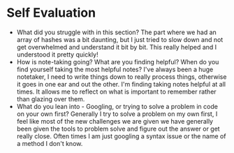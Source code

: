 # Self Evaluation

- What did you struggle with in this section?
The part where we had an array of hashes was a bit daunting, but I just tried to slow down and not get overwhelmed and understand it bit by bit. This really helped and I understood it pretty quickly!
- How is note-taking going? What are you finding helpful? When do you find yourself taking the most helpful notes?
I've always been a huge notetaker, I need to write things down to really process things, otherwise it goes in one ear and out the other. I'm finding taking notes helpful at all times. It allows me to reflect on what is important to remember rather than glazing over them.
- What do you lean into - Googling, or trying to solve a problem in code on your own first?
Generally I try to solve a problem on my own first, I feel like most of the new challenges we are given we have generally been given the tools to problem solve and figure out the answer or get really close. Often times I am just googling a syntax issue or the name of a method I don't know.

